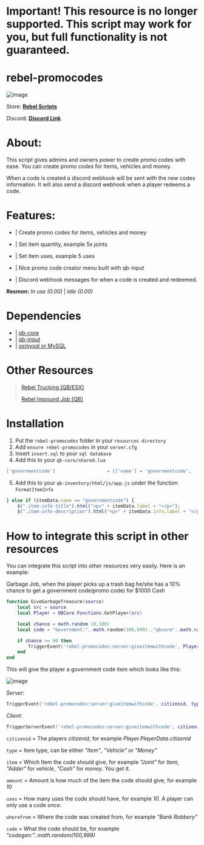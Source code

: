 # Important! This resource is no longer supported. This script may work for you, but full functionality is not guaranteed.

# rebel-promocodes

![image](https://user-images.githubusercontent.com/25962081/153479553-cc41f876-9bd8-4f9f-8fa6-2de6bd7fb8c5.png)

Store: **[Rebel Scripts](https://store.rebelscripts.net/)**

Discord: **[Discord Link](https://discord.gg/YJ3YzNjWDy)**

# About:

This script gives admins and owners power to create promo codes with ease. You can create promo codes for items, vehicles and money.

When a code is created a discord webhook will be sent with the new codes information. It will also send a discord webhook when a player redeems a code. 

# Features:

* | Create promo codes for items, vehicles and money

* | Set item quantity, example 5x joints

* | Set item uses, example 5 uses

* | Nice promo code creator menu built with qb-input

* | Discord webhook messages for when a code is created and redeemed.


**Resmon:**
*In use (0.00)* |
*Idle (0.00)*

# Dependencies

* | [qb-core ](https://github.com/qbcore-framework/qb-core)
* | [qb-input](https://github.com/qbcore-framework/qb-input)
* | [oxmysql or MySQL](https://github.com/overextended/oxmysql/)

# Other Resources

> [Rebel Trucking [QB/ESX]](https://forum.cfx.re/t/rebel-trucking-advanced-truck-deliveries-qb-esx/4804298)
> 
> [Rebel Impound Job [QB]](https://forum.cfx.re/t/rebel-impound-job-realistic-impound-job-qb/4808148)

# Installation

1. Put the ```rebel-promocodes``` folder in your ```resources directory```
2. Add ```ensure rebel-promocodes``` in your ```server.cfg```
3. Insert ```insert.sql``` to your ```sql database```
4. Add this to your ```qb-core/shared.lua```
```lua
['governmentcode'] 			 	 	 = {['name'] = 'governmentcode', 			  		['label'] = 'Government Code', 				['weight'] = 0, 		['type'] = 'item', 		['image'] = 'receipt.png', 			['unique'] = true, 		['useable'] = false, 	['shouldClose'] = false,   ['combinable'] = nil,   ['description'] = 'A code which can be redeemed somewhere... Cough cough /redeemp {code}'},
```
5. Add this to your ```qb-inventory/html/js/app.js``` under the function ```FormatItemInfo```
```js
} else if (itemData.name == "governmentcode") {
    $(".item-info-title").html("<p>" + itemData.label + "</p>");
    $(".item-info-description").html("<p>" + itemData.info.label + "</p>");
``` 

# How to integrate this script in other resources

You can integrate this script into other resources very easily. 
Here is an example:

Garbage Job, when the player picks up a trash bag he/she has a 10% chance to get a government code(promo code) for $1000 Cash

```lua
function GiveGarbageTreasure(source)
    local src = source
    local Player = QBCore.Functions.GetPlayer(src)

    local chance = math.random (0,100)
    local code = "Government:"..math.random(100,999).."qbcore"..math.random(100,999)

    if chance >= 90 then
        TriggerEvent('rebel-promocodes:server:giveitemwithcode', Player.PlayerData.citizenid, "money", "cash", 1000, 1, "Garbage Treasure", code)
    end
end
```

This will give the player a government code item which looks like this:

![image](https://user-images.githubusercontent.com/25962081/153754435-8e9b130e-f300-4ce9-8570-a56fdcdcea31.png)


*Server*:
```lua
TriggerEvent('rebel-promocodes:server:giveitemwithcode', citizenid, type, item, amount, uses, wherefrom, code)
```
*Client*:
```lua
TriggerServerEvent('rebel-promocodes:server:giveitemwithcode', citizenid, type, item, amount, uses, wherefrom, code)
```


```citizenid``` = The players *citizenid*, for example *Player.PlayerData.citizenid*

```type``` = Item type, can be either *"Item"*, *"Vehicle"* or *"Money"*

```item``` = Which Item the code should give, for example *"Joint"* for *Item*, *"Adder"* for *vehicle*, *"Cash"* for *money*. You get it.

```amount``` = Amount is how much of the item the code should give, for example *10*

```uses``` = How many uses the code should have, for example *10*. A player can only use a code *once*.

```wherefrom``` = Where the code was created from, for example *"Bank Robbery"*

```code``` = What the code should be, for example *"codegen:"..math.random(100,999)*
